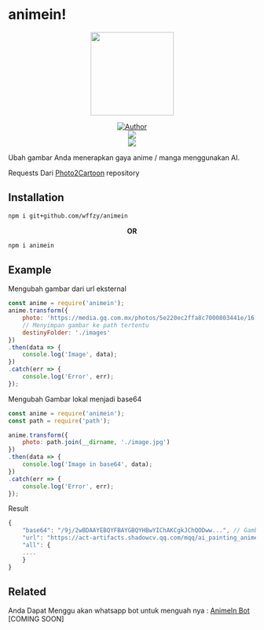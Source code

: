 # animein!
<p align="center">
<a target="_blank" href="https://github.com/wffzy"><img src="https://dthezntil550i.cloudfront.net/bh/latest/bh1908311051118140005937162/1280_960/2340e625-0f0e-4a48-a0fe-da83b29c1f22.png" alt="" width="169" /></a>
</p>
<p align="center">
<a target="_blank" href="https://github.com/wffzy"><img title="Author" src="https://img.shields.io/badge/Author-Ditzzy-red.svg?style=for-the-badge&logo=github" /></a>
<br>
<a target="_blank" href="//npmjs.com/animein"><img src="https://img.shields.io/npm/dw/animein?color=yellow&label=Downloads&logo=npm&style=flat"></a>
<br>
<a target="_blank" href="https://www.npmjs.com/package/animein?activeTab=versions"><img src="https://img.shields.io/npm/v/animein?color=green&label=version&logo=npm&style=social"></a>
</p>


Ubah gambar Anda menerapkan gaya anime / manga menggunakan AI.

Requests Dari  [Photo2Cartoon](https://h5.tu.qq.com/web/ai-2d/cartoon/index) repository
## Installation
```bash
npm i git+github.com/wffzy/animein
```

<center>
<b>OR</b>
</center>

```bash
npm i animein
```

## Example


Mengubah gambar dari url eksternal

```js
const anime = require('animein');
anime.transform({
    photo: 'https://media.gq.com.mx/photos/5e220ec2ffa8c7000803441e/16:9/w_1920,c_limit/40-datos-curiosos-para-descubrir-a-scarlett-johansson.jpg',
    // Menyimpan gambar ke path tertentu
    destinyFolder: './images'
})
.then(data => {
    console.log('Image', data);
})
.catch(err => {
    console.log('Error', err);
});

```

Mengubah Gambar lokal menjadi base64

```js
const anime = require('animein');
const path = require('path');

anime.transform({
    photo: path.join(__dirname, './image.jpg')
})
.then(data => {
    console.log('Image in base64', data);
})
.catch(err => {
    console.log('Error', err);
});

```

Result
```js
{
    "base64": "/9j/2wBDAAYEBQYFBAYGBQYHBwYIChAKCgkJChQODww...", // Gambar dalam base64
    "url": "https://act-artifacts.shadowcv.qq.com/mqq/ai_painting_anime/res/f812533e4d2e197fecaa91c5bf1f89d_244kg.jpg",
    "all": {
    ....
    }
}
```
## Related

Anda Dapat Menggu akan whatsapp bot untuk menguah nya : [AnimeIn Bot](https://github.com/wffzy/animeinbot) [COMING SOON]

